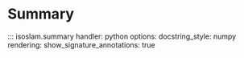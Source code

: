 # Summary

::: isoslam.summary
    handler: python
    options:
        docstring_style: numpy
        rendering:
            show_signature_annotations: true
